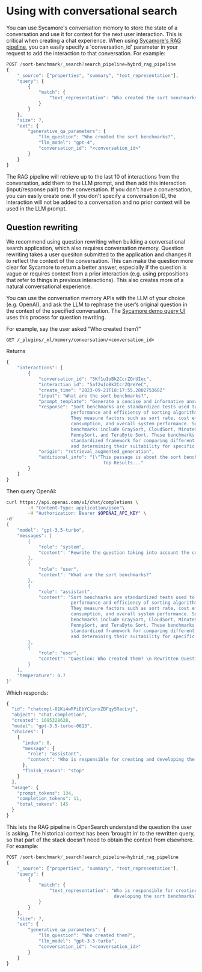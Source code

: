 # Using with conversational search

You can use Sycamore's conversation memory to store the state of a conversation and use it for context for the next user interaction. This is critical when creating a chat experience. When using [Sycamore's RAG pipeline](../querying_data/using_rag_pipelines.md), you can easily specify a 'conversation_id' parameter in your request to add the interaction to that conversation. For example:


```javascript
POST /sort-benchmark/_search?search_pipeline=hybrd_rag_pipeline
{
    "_source": ["properties", "summary", "text_representation"],
    "query": {
        {
            "match": {
                "text_representation": "Who created the sort benchmarks?"
            }
        }
    },
    "size": 7,
    "ext": {
        "generative_qa_parameters": {
            "llm_question": "Who created the sort benchmarks?",
            "llm_model": "gpt-4",
            "conversation_id": "<conversation_id>"
        }
    }
}
```

The RAG pipeline will retrieve up to the last 10 of interactions from the conversation, add them to the LLM prompt, and then add this interaction (input/response pair) to the conversation. If you don't have a conversation, you can easily create one. If you don't specify a conversation ID, the interaction will not be added to a conversation and no prior context will be used in the LLM prompt.

## Question rewriting

We recommend using question rewriting when building a conversational search application, which also requires conversation memory. Question rewriting takes a user quesiton submitted to the application and changes it to reflect the context of the conversation. This can make the question more clear for Sycamore to return a better answer, especially if the question is vague or requires context from a prior interaction (e.g. using prepositions that refer to things in previous interactions). This also creates more of a natural conversational experience.

You can use the conversation memory APIs with the LLM of your choice (e.g. OpenAI), and ask the LLM to rephrase the user’s original question in the context of the specified conversation. The [Sycamore demo query UI](../querying_data/demo_query_ui.md) uses this process for question rewriting.

For example, say the user asked “Who created them?”

```
GET /_plugins/_ml/memory/conversation/<conversation_id>
```

Returns

```javascript
{
    "interactions": [
        {
            "conversation_id": "5Kf1uIoBk2CcrZQrUIec",
            "interaction_id": "5af2uIoBk2CcrZQreYeC",
            "create_time": "2023-09-21T18:17:55.280275368Z"
            "input": "What are the sort benchmarks?",
            "prompt_template": "Generate a concise and informative answer in...",
            "response": "Sort benchmarks are standardized tests used to evaluate the \
                        performance and efficiency of sorting algorithms and systems. \
                        They measure factors such as sort rate, cost efficiency, energy \
                        consumption, and overall system performance. Some common sort \
                        benchmarks include GraySort, CloudSort, MinuteSort, JouleSort, \
                        PennySort, and TeraByte Sort. These benchmarks provide a \
                        standardized framework for comparing different sorting solutions \
                        and determining their suitability for specific use cases.",
            "origin": "retrieval_augmented_generation",
            "additional_info": "[\"This passage is about the sort benchmarks\\n\\n \
                                    Top Results..."
        }
    ]
}
```

Then query OpenAI:

```bash
curl https://api.openai.com/v1/chat/completions \
        -H "Content-Type: application/json"\
        -H "Authorization: Bearer $OPENAI_API_KEY" \
-d'
{
    "model": "gpt-3.5-turbo",
    "messages": [
        {
            "role": "system",
            "content": "Rewrite the question taking into account the context from the previous several interactions"
        },
        {
            "role": "user",
            "content": "What are the sort benchmarks?"
        },
        {
            "role": "assistant",
            "content": "Sort benchmarks are standardized tests used to evaluate the \
                        performance and efficiency of sorting algorithms and systems. \
                        They measure factors such as sort rate, cost efficiency, energy \
                        consumption, and overall system performance. Some common sort \
                        benchmarks include GraySort, CloudSort, MinuteSort, JouleSort, \
                        PennySort, and TeraByte Sort. These benchmarks provide a \
                        standardized framework for comparing different sorting solutions \
                        and determining their suitability for specific use cases.",
        },
        {
            "role": "user",
            "content": "Question: Who created them? \n Rewritten Question:"
        }
    ],
    "temperature": 0.7
}'
```

Which responds:

```javascript
{
  "id": "chatcmpl-81Ki4wRPiEbYClpnxZBFqy5RacLvj",
  "object": "chat.completion",
  "created": 1695328628,
  "model": "gpt-3.5-turbo-0613",
  "choices": [
    {
      "index": 0,
      "message": {
        "role": "assistant",
        "content": "Who is responsible for creating and developing the sort benchmarks?"
      },
      "finish_reason": "stop"
    }
  ],
  "usage": {
    "prompt_tokens": 134,
    "completion_tokens": 11,
    "total_tokens": 145
  }
}
```

This lets the RAG pipeline in OpenSearch understand the question the user is asking. The historical context has been ‘brought in’ to the rewritten query, so that part of the stack doesn't need to obtain the context from elsewhere. For example:

```javascript
POST /sort-benchmark/_search?search_pipeline=hybrid_rag_pipeline
{
    "_source": ["properties", "summary", "text_representation"],
    "query": {
        {
            "match": {
                "text_representation": "Who is responsible for creating and \
                                        developing the sort benchmarks?"
            }
        }
    },
    "size": 7,
    "ext": {
        "generative_qa_parameters": {
            "llm_question": "Who created them?",
            "llm_model": "gpt-3.5-turbo",
            "conversation_id": "<conversation_id>"
        }
    }
}
```
